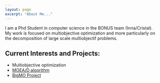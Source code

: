 ```yaml
---
layout: page
excerpt: "About Me..."
---
```


I am a Phd Student in computer science in the BONUS team (Inria/Cristal). My work is focused on multiobjective optimization and more particularly on the decomposition of large scale multiobjectif problems.

## Current Interests and Projects:

- Multiobjective optimization
- [MOEA/D algorithm](https://sites.google.com/view/moead/home)
- [BigMO Project](https://sites.google.com/view/bigmo/home)
